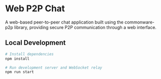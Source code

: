 # Web P2P Chat

A web-based peer-to-peer chat application built using the commonware-p2p library, providing secure P2P communication through a web interface.

## Local Development
```bash
# Install dependencies
npm install

# Run development server and WebSocket relay
npm run start
```
